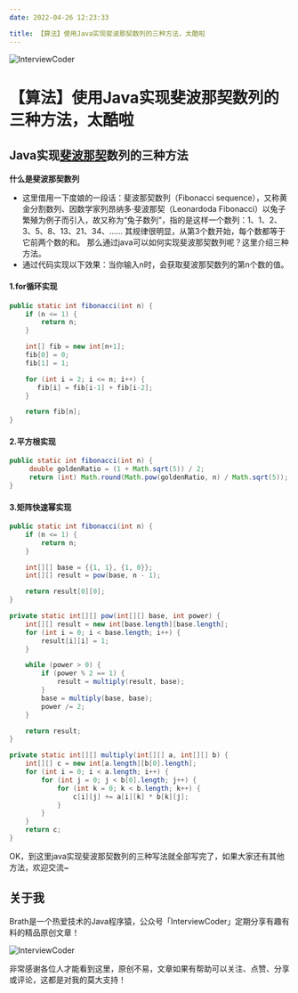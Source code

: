 ```yaml
---
date: 2022-04-26 12:23:33

title: 【算法】使用Java实现斐波那契数列的三种方法，太酷啦
---
```


![InterviewCoder](https://brath4.oss-cn-shenzhen.aliyuncs.com/picgo/%E6%89%AB%E7%A0%81_%E6%90%9C%E7%B4%A2%E8%81%94%E5%90%88%E4%BC%A0%E6%92%AD%E6%A0%B7%E5%BC%8F-%E6%A0%87%E5%87%86%E8%89%B2%E7%89%88.png)

# 【算法】使用Java实现斐波那契数列的三种方法，太酷啦

## Java实现[斐波那契](https://so.csdn.net/so/search?q=斐波那契&spm=1001.2101.3001.7020)数列的三种方法

**什么是斐波那契数列**

- 这里借用一下度娘的一段话：斐波那契数列（Fibonacci sequence），又称黄金分割数列、因数学家列昂纳多·斐波那契（Leonardoda Fibonacci）以兔子繁殖为例子而引入，故又称为“兔子数列”，指的是这样一个数列：1、1、2、3、5、8、13、21、34、……
  其规律很明显，从第3个数开始，每个数都等于它前两个数的和。
  那么通过java可以如何实现斐波那契数列呢？这里介绍三种方法。
- 通过代码实现以下效果：当你输入n时，会获取斐波那契数列的第n个数的值。

#### **1.for循环实现**

```java
public static int fibonacci(int n) {
    if (n <= 1) {
        return n;
    }

   	int[] fib = new int[n+1];
   	fib[0] = 0;
   	fib[1] = 1;

    for (int i = 2; i <= n; i++) {
       fib[i] = fib[i-1] + fib[i-2];
    }

    return fib[n];
}
```

#### **2.平方根实现**

```java
public static int fibonacci(int n) {
     double goldenRatio = (1 + Math.sqrt(5)) / 2;
     return (int) Math.round(Math.pow(goldenRatio, n) / Math.sqrt(5));
}
```

#### 3.矩阵快速幂实现

```java
public static int fibonacci(int n) {
    if (n <= 1) {
        return n;
    }

    int[][] base = {{1, 1}, {1, 0}};
    int[][] result = pow(base, n - 1);

    return result[0][0];
}

private static int[][] pow(int[][] base, int power) {
    int[][] result = new int[base.length][base.length];
    for (int i = 0; i < base.length; i++) {
        result[i][i] = 1;
    }

    while (power > 0) {
        if (power % 2 == 1) {
            result = multiply(result, base);
        }
        base = multiply(base, base);
        power /= 2;
    }

    return result;
}

private static int[][] multiply(int[][] a, int[][] b) {
    int[][] c = new int[a.length][b[0].length];
    for (int i = 0; i < a.length; i++) {
        for (int j = 0; j < b[0].length; j++) {
            for (int k = 0; k < b.length; k++) {
                c[i][j] += a[i][k] * b[k][j];
            }
        }
    }
    return c;
}
```

OK，到这里java实现斐波那契数列的三种写法就全部写完了，如果大家还有其他方法，欢迎交流~



## 关于我

Brath是一个热爱技术的Java程序猿，公众号「InterviewCoder」定期分享有趣有料的精品原创文章！

![InterviewCoder](https://brath4.oss-cn-shenzhen.aliyuncs.com/picgo/%E4%BA%8C%E7%BB%B4%E7%A0%81plus.png)

非常感谢各位人才能看到这里，原创不易，文章如果有帮助可以关注、点赞、分享或评论，这都是对我的莫大支持！